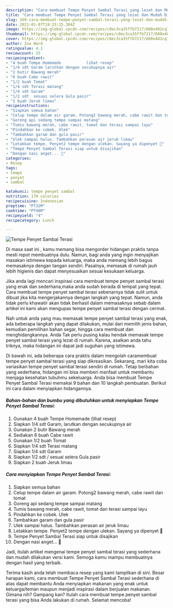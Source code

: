 ```yaml
---
description: "Cara membuat Tempe Penyet Sambal Terasi yang lezat dan Mudah Dibuat"
title: "Cara membuat Tempe Penyet Sambal Terasi yang lezat dan Mudah Dibuat"
slug: 269-cara-membuat-tempe-penyet-sambal-terasi-yang-lezat-dan-mudah-dibuat
date: 2021-01-07T19:33:15.384Z
image: https://img-global.cpcdn.com/recipes/c8ec3ca35ffb7217/680x482cq70/tempe-penyet-sambal-terasi-foto-resep-utama.jpg
thumbnail: https://img-global.cpcdn.com/recipes/c8ec3ca35ffb7217/680x482cq70/tempe-penyet-sambal-terasi-foto-resep-utama.jpg
cover: https://img-global.cpcdn.com/recipes/c8ec3ca35ffb7217/680x482cq70/tempe-penyet-sambal-terasi-foto-resep-utama.jpg
author: Ina Ward
ratingvalue: 4.1
reviewcount: 15
recipeingredient:
- "4 buah Tempe Homemade           lihat resep"
- "1/4 sdt Garam larutkan dengan secukupnya air"
- "2 butir Bawang merah"
- "6 buah Cabe rawit"
- "1/2 buah Tomat"
- "1/4 sdt Terasi matang"
- "1/4 sdt Garam"
- "1/2 sdt  sesuai selera Gula pasir"
- "2 buah Jeruk limau"
recipeinstructions:
- "Siapkan semua bahan"
- "Celup tempe dalam air garam. Potong2 bawang merah, cabe rawit dan tomat"
- "Goreng api sedang tempe sampai matang"
- "Tumis bawang merah, cabe rawit, tomat dan terasi sampai layu"
- "Pindahkan ke cobek. Ulek"
- "Tambahkan garam dan gula pasir"
- "Ulek sampai halus. Tambahkan perasan air jeruk limau"
- "Letakkan tempe. Penyet2 tempe dengan ulekan. Sayang ya dipenyet 🙈"
- "Tempe Penyet Sambal Terasi siap untuk disajikan"
- "Dengan nasi anget... 🤤"
categories:
- Resep
tags:
- tempe
- penyet
- sambal

katakunci: tempe penyet sambal 
nutrition: 179 calories
recipecuisine: Indonesian
preptime: "PT32M"
cooktime: "PT46M"
recipeyield: "4"
recipecategory: Lunch

---
```



![Tempe Penyet Sambal Terasi](https://img-global.cpcdn.com/recipes/c8ec3ca35ffb7217/680x482cq70/tempe-penyet-sambal-terasi-foto-resep-utama.jpg)

Di masa  saat ini , kamu memang bisa mengorder hidangan praktis tanpa mesti repot membuatnya dulu. Namun, bagi anda yang ingin menyajikan masakan istimewa kepada keluarga, maka anda memang lebih bagus memasaknya dengan tangan sendiri. Pasalnya, memasak di rumah jauh lebih higienis dan dapat menyesuaikan sesuai kesukaan keluarga.

Jika anda lagi mencari inspirasi cara membuat tempe penyet sambal terasi yang enak dan sederhana,maka anda sudah berada di tempat yang tepat. Cara membuat tempe penyet sambal terasi  sebenarnya tidak sulit untuk dibuat jika kita mengerjakannya dengan langkah yang tepat. Namun, anda tidak perlu khawatir akan tidak berhasil dalam memasaknya 
sebab dalam artikel ini kami akan mengupas tempe penyet sambal terasi dengan cermat.  



Nah untuk anda yang mau memasak tempe penyet sambal terasi yang enak, ada beberapa langkah yang dapat dilakukan, mulai dari memilih jenis bahan, kemudian pemilihan bahan segar, hingga cara membuat dan menghidangkannya. Anda Tak perlu pusing kalau hendak memasak tempe penyet sambal terasi yang lezat di rumah. Karena, asalkan anda  tahu triknya, maka hidangan ini dapat jadi suguhan yang istimewa.

Di bawah ini, ada beberapa cara praktis  dalam mengolah caramembuat tempe penyet sambal terasi yang siap dikreasikan. Sekarang, mari kita coba variasikan tempe penyet sambal terasi sendiri di rumah. Tetap berbahan yang sederhana, hidangan ini bisa memberi manfaat untuk membantu menjaga kesehatan tubuhmu sekeluarga. Anda bisa membuat Tempe Penyet Sambal Terasi memakai 9 bahan dan 10 langkah pembuatan. Berikut ini cara dalam menyiapkan hidangannya.

<!--inarticleads1-->

##### Bahan-bahan dan bumbu yang dibutuhkan untuk menyiapkan Tempe Penyet Sambal Terasi:

1. Gunakan 4 buah Tempe Homemade           (lihat resep)
1. Siapkan 1/4 sdt Garam, larutkan dengan secukupnya air
1. Gunakan 2 butir Bawang merah
1. Sediakan 6 buah Cabe rawit
1. Gunakan 1/2 buah Tomat
1. Siapkan 1/4 sdt Terasi matang
1. Siapkan 1/4 sdt Garam
1. Siapkan 1/2 sdt / sesuai selera Gula pasir
1. Siapkan 2 buah Jeruk limau




<!--inarticleads2-->

##### Cara menyiapkan Tempe Penyet Sambal Terasi:

1. Siapkan semua bahan
1. Celup tempe dalam air garam. Potong2 bawang merah, cabe rawit dan tomat
1. Goreng api sedang tempe sampai matang
1. Tumis bawang merah, cabe rawit, tomat dan terasi sampai layu
1. Pindahkan ke cobek. Ulek
1. Tambahkan garam dan gula pasir
1. Ulek sampai halus. Tambahkan perasan air jeruk limau
1. Letakkan tempe. Penyet2 tempe dengan ulekan. Sayang ya dipenyet 🙈
1. Tempe Penyet Sambal Terasi siap untuk disajikan
1. Dengan nasi anget... 🤤




Jadi, itulah artikel mengenai  tempe penyet sambal terasi  yang sederhana dan mudah dilakukan versi kami. Semoga kamu mampu membuatnya dengan hasil yang terbaik. 

Terima kasih anda telah membaca resep yang kami tampilkan di sini. Besar harapan kami, cara membuat  Tempe Penyet Sambal Terasi sederhana di atas dapat membantu Anda menyiapkan makanan yang enak untuk keluarga/teman maupun menjadi inspirasi dalam berjualan makanan. Gimana nih? Gampang kan? Itulah cara membuat tempe penyet sambal terasi yang bisa Anda lakukan di rumah. Selamat mencoba!

